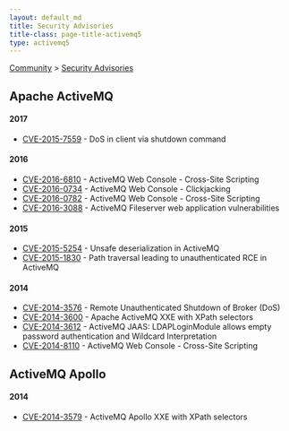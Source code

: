 ```yaml
---
layout: default_md
title: Security Advisories 
title-class: page-title-activemq5
type: activemq5
---
```


[Community](community) > [Security Advisories](security-advisories)


Apache ActiveMQ
---------------

#### 2017
*   [CVE-2015-7559](security-advisories.data/CVE-2015-7559-announcement.txt?version=1&modificationDate=1493024710000&api=v2) - DoS in client via shutdown command
    
#### 2016
*   [CVE-2016-6810](security-advisories.data/CVE-2016-6810-announcement.txt?version=2&modificationDate=1481290006000&api=v2) - ActiveMQ Web Console - Cross-Site Scripting
*   [CVE-2016-0734](security-advisories.data/CVE-2016-0734-announcement.txt?version=1&modificationDate=1457613666000&api=v2) - ActiveMQ Web Console - Clickjacking
*   [CVE-2016-0782](security-advisories.data/CVE-2016-0782-announcement.txt?version=2&modificationDate=1458229308000&api=v2) - ActiveMQ Web Console - Cross-Site Scripting
*   [CVE-2016-3088](security-advisories.data/CVE-2016-3088-announcement.txt?version=5&modificationDate=1464092715000&api=v2) - ActiveMQ Fileserver web application vulnerabilities

#### 2015
*   [CVE-2015-5254](security-advisories.data/CVE-2015-5254-announcement.txt?version=1&modificationDate=1449589734000&api=v2) - Unsafe deserialization in ActiveMQ
*   [CVE-2015-1830](security-advisories.data/CVE-2015-1830-announcement.txt?version=2&modificationDate=1440426986000&api=v2) - Path traversal leading to unauthenticated RCE in ActiveMQ 

#### 2014
*   [CVE-2014-3576](security-advisories.data/CVE-2014-3576-announcement.txt?version=1&modificationDate=1446901063000&api=v2) - Remote Unauthenticated Shutdown of Broker (DoS)
*   [CVE-2014-3600](security-advisories.data/CVE-2014-3600-announcement.txt?version=2&modificationDate=1423051306000&api=v2) - Apache ActiveMQ XXE with XPath selectors
*   [CVE-2014-3612](security-advisories.data/CVE-2014-3612-announcement.txt?version=2&modificationDate=1423051365000&api=v2) - ActiveMQ JAAS: LDAPLoginModule allows empty password authentication and Wildcard Interpretation
*   [CVE-2014-8110](security-advisories.data/CVE-2014-8110-announcement.txt?version=2&modificationDate=1423051381000&api=v2) - ActiveMQ Web Console - Cross-Site Scripting  
    

ActiveMQ Apollo
---------------
#### 2014
*   [CVE-2014-3579](security-advisories.data/CVE-2014-3579-announcement.txt?version=1&modificationDate=1423054118000&api=v2) - ActiveMQ Apollo XXE with XPath selectors

